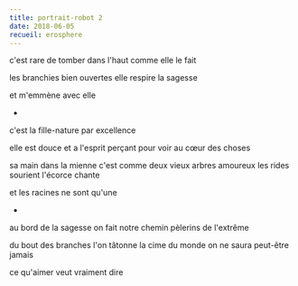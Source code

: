 ```yaml
---
title: portrait-robot 2
date: 2018-06-05
recueil: erosphere
---
```


c'est rare
de tomber dans l'haut comme elle le fait

les branchies bien ouvertes elle respire la sagesse

et m'emmène avec elle

*

c'est la fille-nature par excellence

elle est douce
et a l'esprit perçant pour voir au cœur des choses

sa main dans la mienne c'est comme deux vieux arbres amoureux
les rides sourient l'écorce chante

et les racines ne sont qu'une

*

au bord de la sagesse on fait notre chemin
pèlerins de l'extrême

du bout des branches l'on tâtonne la cime du monde
on ne saura peut-être jamais

ce qu'aimer veut vraiment dire
